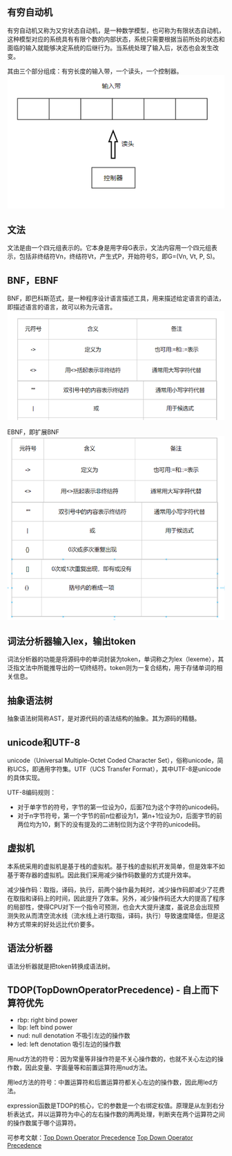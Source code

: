 ## 有穷自动机
有穷自动机又称为又穷状态自动机，是一种数学模型，也可称为有限状态自动机，这种模型对应的系统具有有限个数的内部状态，系统只需要根据当前所处的状态和面临的输入就能够决定系统的后继行为。当系统处理了输入后，状态也会发生改变。

其由三个部分组成：有穷长度的输入带，一个读头，一个控制器。
![有穷自动机](img/1.png)

## 文法
文法是由一个四元组表示的。它本身是用字母G表示，文法内容用一个四元组表示，包括非终结符Vn，终结符Vt，产生式P，开始符号S，即G=(Vn, Vt, P, S)。

## BNF，EBNF
BNF，即巴科斯范式，是一种程序设计语言描述工具，用来描述给定语言的语法，即描述语言的语言，故可以称为元语言。
![元语言](img/2.png)

EBNF，即扩展BNF
![扩展元语言](img/3.png)

## 词法分析器输入lex，输出token
词法分析器的功能是将源码中的单词封装为token，单词称之为lex（lexeme），其泛指文法中所能推导出的一切终结符。token则为一复合结构，用于存储单词的相关信息。

## 抽象语法树
抽象语法树简称AST，是对源代码的语法结构的抽象。其为源码的精髓。

## unicode和UTF-8
unicode（Universal Multiple-Octet Coded Character Set），俗称unicode，简称UCS，即通用字符集。UTF（UCS Transfer Format），其中UTF-8是unicode的具体实现。

UTF-8编码规则：
- 对于单字节的符号，字节的第一位设为0，后面7位为这个字符的unicode码。
- 对于n字节符号，第一个字节的前n位都设为1，第n+1位设为0，后面字节的前两位均为10，剩下的没有提及的二进制位则为这个字符的unicode码。

## 虚拟机
本系统采用的虚拟机是基于栈的虚拟机。基于栈的虚拟机开发简单，但是效率不如基于寄存器的虚拟机。因此我们采用减少操作码数量的方式提升效率。

减少操作码：取指，译码，执行，前两个操作最为耗时，减少操作码即减少了花费在取指和译码上的时间，因此提升了效率。另外，减少操作码还大大的提高了程序的局部性，使得CPU对下一个指令可预测，也会大大提升速度，虽说总会出现预测失败从而清空流水线（流水线上进行取指，译码，执行）导致速度降低，但是这种方式带来的好处远比代价要多。

## 语法分析器
语法分析器就是把token转换成语法树。

## TDOP(TopDownOperatorPrecedence) - 自上而下算符优先
- rbp: right bind power
- lbp: left bind power
- nud: null denotation  不吸引左边的操作数
- led: left denotation  吸引左边的操作数

用nud方法的符号：因为常量等非操作符是不关心操作数的，也就不关心左边的操作数，因此变量、字面量等和前置运算符用nud方法。

用led方法的符号：中置运算符和后置运算符都关心左边的操作数，因此用led方法。

expression函数是TDOP的核心，它的参数是一个右绑定权值。原理是从左到右分析表达式，并以运算符为中心的左右操作数的两两处理，判断夹在两个运算符之间的操作数属于哪个运算符。

可参考文献：[Top Down Operator Precedence](https://crockford.com/javascript/tdop/tdop.html)
[Top Down Operator Precedence](https://crockford.com/javascript/tdop/index.html)
